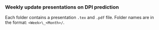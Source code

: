 ### Weekly update presentations on DPI prediction

Each folder contains a presentation `.tex` and `.pdf` file.
Folder names are in the format: `<Week>\_<Month>/`.
